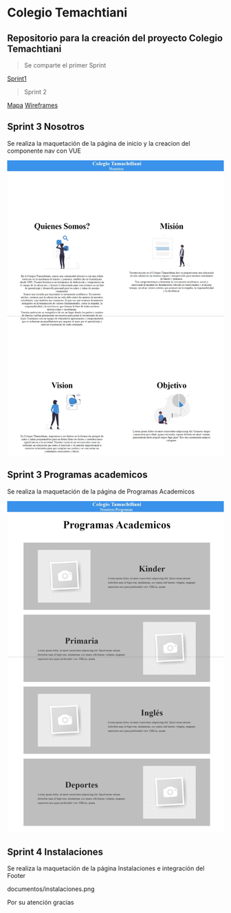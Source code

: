 # Colegio Temachtiani

## Repositorio para la creación del proyecto Colegio Temachtiani

> Se comparte el primer Sprint

[Sprint1](https://github.com/Lflores2022/Colegio-Tamachtliani/blob/main/documentos/sprint_1.pdf)

>Sprint 2

[Mapa](https://lucid.app/lucidspark/95a0e9ad-6877-4c7b-ae02-20b6c2a86825/edit?viewport_loc=-767%2C81%2C4098%2C1953%2C0_0&invitationId=inv_1d1cf5c6-e3ce-4499-b01e-cb4b9759fe79)
[Wireframes](https://lucid.app/lucidchart/59243544-1365-41c5-9198-e03a0fc2c544/edit?viewport_loc=-472%2C-130%2C5234%2C2376%2C0_0&invitationId=inv_f69a486c-ef21-43c2-a11d-5839e6381065)

## Sprint 3 Nosotros

Se realiza la maquetación de la página de inicio y la creacion del componente nav con VUE

![Sprint3](./documentos/sprint%203.jpeg)

## Sprint 3 Programas academicos

Se realiza la maquetación de la página de Programas Academicos

![Sprint4](./documentos/sprint%204.jpeg)

## Sprint 4 Instalaciones

Se realiza la maquetación de la página Instalaciones e integración del Footer

documentos/instalaciones.png

Por su atención gracias
